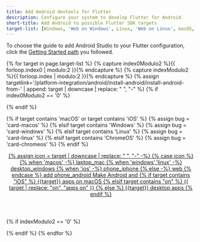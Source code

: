 ```yaml
---
title: Add Android devtools for Flutter
description: Configure your system to develop Flutter for Android.
short-title: Add Android to possible Flutter SDK targets
target-list: [Windows, 'Web on Windows', Linux, 'Web on Linux', macOS, 'Web on macOS', iOS, Web on ChromeOS]
---
```


To choose the guide to add Android Studio to your Flutter configuration,
click the [Getting Started path][] you followed.

{% for target in page.target-list %}
{% capture index0Modulo2 %}{{ forloop.index0 | modulo:2 }}{% endcapture %}
{% capture indexModulo2 %}{{ forloop.index | modulo:2 }}{% endcapture %}
{% assign
targetlink='/platform-integration/android/install-android/install-android-from-'
| append: target | downcase | replace: " ", "-" %}
  {% if index0Modulo2 == '0' %}
  <div class="card-deck mb-8">
  {% endif %}

  {% if target contains 'macOS' or target contains 'iOS' %}
    {% assign bug = 'card-macos' %}
  {% elsif target contains 'Windows' %}
    {% assign bug = 'card-windows' %}
  {% elsif target contains 'Linux' %}
    {% assign bug = 'card-linux' %}
  {% elsif target contains 'ChromeOS' %}
    {% assign bug = 'card-chromeos' %}
  {% endif %}

  <a class="card card-app-type {{bug}}"
     id="install-{{target | downcase}}"
     href="{{targetlink}}">
    <div class="card-body">
      <header class="card-title text-center m-0">
        <span class="d-block h1">
          {% assign icon = target | downcase | replace: " ", "-" -%}
          {% case icon %}
          {% when 'macos' -%}
            <span class="material-symbols">laptop_mac</span>
          {% when 'windows','linux' -%}
            <span class="material-symbols">desktop_windows</span>
          {% when 'ios' -%}
            <span class="material-symbols">phone_iphone</span>
          {% else -%}
            <span class="material-symbols">web</span>
          {% endcase %}
          <span class="material-symbols">add</span>
          <span class="material-symbols">phone_android</span>
        </span>
        <span class="text-muted">
        Make Android and
        {% if target contains "iOS" %}
        {{target}} apps on macOS
        {% elsif target contains "on" %}
        {{ target | replace: "on", "apps on" }}
        {% else %}
        {{target}} desktop apps
        {% endif %}
        </span>
      </header>
    </div>
  </a>
  {% if indexModulo2 == '0' %}
  </div>
  {% endif %}
{% endfor %}

[Getting Started path]: /get-started/install
